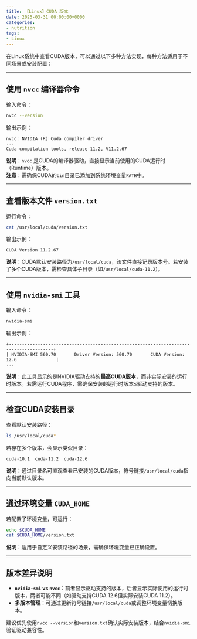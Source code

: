 ```yaml
---
title: 【Linux】CUDA 版本
date: 2025-03-31 00:00:00+0000
categories: 
- nutrition
tags:
- Linux
---
```


在Linux系统中查看CUDA版本，可以通过以下多种方法实现，每种方法适用于不同场景或安装配置：

---

## **使用 `nvcc` 编译器命令**
输入命令：
```bash
nvcc --version
```
输出示例：
```
nvcc: NVIDIA (R) Cuda compiler driver
...
Cuda compilation tools, release 11.2, V11.2.67
```
**说明**：`nvcc` 是CUDA的编译器驱动，直接显示当前使用的CUDA运行时（Runtime）版本。  
**注意**：需确保CUDA的`bin`目录已添加到系统环境变量`PATH`中。

---

## **查看版本文件 `version.txt`**
运行命令：
```bash
cat /usr/local/cuda/version.txt
```
输出示例：
```
CUDA Version 11.2.67
```
**说明**：CUDA默认安装路径为`/usr/local/cuda`，该文件直接记录版本号。若安装了多个CUDA版本，需检查具体子目录（如`/usr/local/cuda-11.2`）。

---

## **使用 `nvidia-smi` 工具**
输入命令：
```bash
nvidia-smi
```
输出示例：
```
+---------------------------------------------------------------------------------------+
| NVIDIA-SMI 560.70       Driver Version: 560.70       CUDA Version: 12.6               |
...
```
**说明**：此工具显示的是NVIDIA驱动支持的**最高CUDA版本**，而非实际安装的运行时版本。若需运行CUDA程序，需确保安装的运行时版本≤驱动支持的版本。

---

## **检查CUDA安装目录**
查看默认安装路径：
```bash
ls /usr/local/cuda*
```
若存在多个版本，会显示类似目录：
```
cuda-10.1  cuda-11.2  cuda-12.6
```
**说明**：通过目录名可直观查看已安装的CUDA版本，符号链接`/usr/local/cuda`指向当前默认版本。

---

## **通过环境变量 `CUDA_HOME`**
若配置了环境变量，可运行：
```bash
echo $CUDA_HOME
cat $CUDA_HOME/version.txt
```
**说明**：适用于自定义安装路径的场景，需确保环境变量已正确设置。

---

## **版本差异说明**
- **`nvidia-smi` vs `nvcc`**：前者显示驱动支持的版本，后者显示实际使用的运行时版本，两者可能不同（如驱动支持CUDA 12.6但实际安装CUDA 11.2）。
- **多版本管理**：可通过更新符号链接`/usr/local/cuda`或调整环境变量切换版本。

建议优先使用`nvcc --version`和`version.txt`确认实际安装版本，结合`nvidia-smi`验证驱动兼容性。